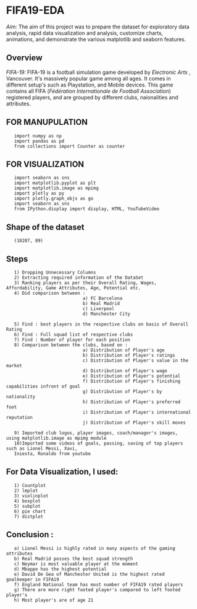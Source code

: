 # FIFA19-EDA

*Aim:* The aim of this project was to prepare the dataset for exploratory data analysis, rapid data visualization and analysis, customize charts, animations, and demonstrate the various matplotlib and seaborn features.

## Overview

*FIFA-19:* FIFA-19 is a football simulation game developed by *Electronic Arts* , Vancouver. It's massively popular game among all ages. It comes in different setup's such as Playstation, and Mobile devices. This game contains all FIFA (*Fédération Internationale de Football Association*) registered players, and are grouped by different clubs, naionalities and attributes.

## FOR MANUPULATION
       import numpy as np
       import pandas as pd
       from collections import Counter as counter

## FOR VISUALIZATION
       import seaborn as sns
       import matplotlib.pyplot as plt
       import matplotlib.image as mpimg
       import plotly as py
       import plotly.graph_objs as go
       import seaborn as sns
       from IPython.display import display, HTML, YouTubeVideo
         
## Shape of the dataset
       (18207, 89)

## Steps
       1) Dropping Unnecessary Columns
       2) Extracting required information of the DataSet
       3) Ranking players as per their Overall Rating, Wages, Affordability, Game Attributes, Age, Potential etc.
       4) Did comparison between :
                                 a) FC Barcelona
                                 b) Real Madrid
                                 c) Liverpool
                                 d) Manchester City
                                            
       5) Find : best players in the respective clubs on basis of Overall Rating
       6) Find : Full squad list of respective clubs
       7) Find : Number of player for each position
       8) Comparison between the clubs, based on :
                                 a) Distribution of Player's age  
                                 b) Distribution of Player's ratings
                                 c) Distribution of Player's value in the market
                                 d) Distribution of Player's wage
                                 e) Distribution of Player's potential
                                 f) Distribution of Player's finishing capabilities infront of goal
                                 g) Distribution of Player's by nationality
                                 h) Distribution of Player's preferred foot
                                 i) Distribution of Player's international reputation
                                 j) Distribution of Player's skill moves

       9) Imported club logos, player images, coach/manager's images, using matplotlib.image as mpimg module
       10)Imported some videos of goals, passing, saving of top players such as Lionel Messi, Xavi, 
       Iniesta, Ronaldo from youtube

## For Data Visualization, I used:
       1) Countplot
       2) lmplot
       3) violinplot
       4) boxplot
       5) subplot
       6) pie chart
       7) distplot

## Conclusion : 
       a) Lionel Messi is highly rated in many aspects of the gaming attributes
       b) Real Madrid posses the best squad strength
       c) Neymar is most valuable player at the moment
       d) Mbappe has the highest potential
       e) David De Gea of Manchester United is the highest rated goalkeeper in FIFA19
       f) England National team has most number of FIFA19 rated players
       g) There are more right footed player's compared to left footed player's
       h) Most player's are of age 21
